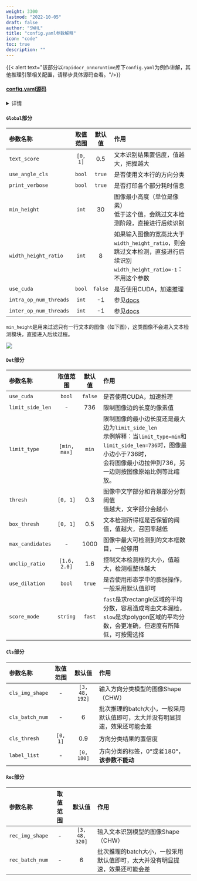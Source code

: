 ```yaml
---
weight: 3300
lastmod: "2022-10-05"
draft: false
author: "SWHL"
title: "config.yaml参数解释"
icon: "code"
toc: true
description: ""
---
```


{{< alert text="该部分以`rapidocr_onnxruntime`库下`config.yaml`为例作讲解，其他推理引擎相关配置，请移步具体源码查看。"/>}}

#### [config.yaml源码](https://github.com/RapidAI/RapidOCR/blob/main/python/rapidocr_onnxruntime/config.yaml)

<details>
    <summary>详情</summary>

```yaml {linenos=table}
Global:
    text_score: 0.5
    use_det: true
    use_cls: true
    use_rec: true
    print_verbose: false
    min_height: 30
    width_height_ratio: 8

    use_cuda: &use_cuda false

    intra_op_num_threads: &intra_nums -1
    inter_op_num_threads: &inter_nums -1

Det:
    intra_op_num_threads: *intra_nums
    inter_op_num_threads: *inter_nums

    use_cuda: *use_cuda

    model_path: models/ch_PP-OCRv4_det_infer.onnx

    limit_side_len: 736
    limit_type: min

    thresh: 0.3
    box_thresh: 0.5
    max_candidates: 1000
    unclip_ratio: 1.6
    use_dilation: true
    score_mode: fast

Cls:
    intra_op_num_threads: *intra_nums
    inter_op_num_threads: *inter_nums

    use_cuda: *use_cuda

    model_path: models/ch_ppocr_mobile_v2.0_cls_infer.onnx

    cls_image_shape: [3, 48, 192]
    cls_batch_num: 6
    cls_thresh: 0.9
    label_list: ['0', '180']

Rec:
    intra_op_num_threads: *intra_nums
    inter_op_num_threads: *inter_nums

    use_cuda: *use_cuda

    model_path: models/ch_PP-OCRv4_rec_infer.onnx

    rec_img_shape: [3, 48, 320]
    rec_batch_num: 6
```

</details>

#### `Global`部分

|    参数名称      | 取值范围   | 默认值   |                       作用                       |
|:------------ | :----------: | :-----: | :----------------------------------------------|
| `text_score`  |    `[0, 1]`    |   0.5   |       文本识别结果置信度，值越大，把握越大       |
| `use_angle_cls`  |  `bool`      |   `true`   |       是否使用文本行的方向分类       |
| `print_verbose`  |    `bool`    |   `true`   |       是否打印各个部分耗时信息       |
| `min_height`  |    `int`    |   30   |       图像最小高度（单位是像素）<br/>低于这个值，会跳过文本检测阶段，直接进行后续识别       |
|`width_height_ratio`| `int`| 8| 如果输入图像的宽高比大于`width_height_ratio`，则会跳过文本检测，直接进行后续识别<br/>`width_height_ratio=-1`：不用这个参数 |
|  `use_cuda`   |    `bool`     | `false` |              是否使用CUDA，加速推理              |
|  `intra_op_num_threads`   |    `int`     | -1 |          参见[docs](https://onnxruntime.ai/docs/api/python/api_summary.html#onnxruntime.SessionOptions.inter_op_num_threads)                  |
|  `inter_op_num_threads`   |    `int`     | -1 |           参见[docs](https://onnxruntime.ai/docs/api/python/api_summary.html#onnxruntime.SessionOptions.intra_op_num_threads)               |

`min_height`是用来过滤只有一行文本的图像（如下图），这类图像不会进入文本检测模块，直接进入后续过程。

![](https://github.com/RapidAI/RapidOCR/releases/download/v1.1.0/single_line_text.jpg)


#### `Det`部分

|    参数名称      | 取值范围   | 默认值   |                       作用                       |
| :------------ | :----------: | :-----: | :----------------------------------------------|
|  `use_cuda`   |    `bool`     | `false` |              是否使用CUDA，加速推理              |
|`limit_side_len`| - | 736 | 限制图像边的长度的像素值 |
|`limit_type`| `[min, max]` | `min` | 限制图像的最小边长度还是最大边为`limit_side_len` <br/> 示例解释：当`limit_type=min`和`limit_side_len=736`时，图像最小边小于736时，<br/>会将图像最小边拉伸到736，另一边则按图像原始比例等比缩放。 |
|  `thresh`      | `[0, 1]` | 0.3 | 图像中文字部分和背景部分分割阈值<br/>值越大，文字部分会越小 |
|  `box_thresh`  |    `[0, 1]`    |   0.5   | 文本检测所得框是否保留的阈值，值越大，召回率越低 |
|`max_candidates`| - | 1000 | 图像中最大可检测到的文本框数目，一般够用|
| `unclip_ratio` |  `[1.6, 2.0]`  |   1.6   |   控制文本检测框的大小，值越大，检测框整体越大   |
|`use_dilation`| `bool` | `true` | 是否使用形态学中的膨胀操作，一般采用默认值即可 |
|`score_mode` | `string`| `fast` | `fast`是求rectangle区域的平均分数，容易造成弯曲文本漏检，`slow`是求polygon区域的平均分数，会更准确，但速度有所降低，可按需选择 |

#### `Cls`部分
|    参数名称      | 取值范围   | 默认值   |                       作用                       |
| :------------ | :----------: | :-----: | :----------------------------------------------|
|`cls_img_shape`| - |`[3, 48, 192]`| 输入方向分类模型的图像Shape（CHW） |
|`cls_batch_num`| - | 6 | 批次推理的batch大小，一般采用默认值即可，太大并没有明显提速，效果还可能会差 |
|`cls_thresh`|`[0, 1]`|0.9| 方向分类结果的置信度|
|`label_list`| - | `[0, 180]` | 方向分类的标签，0°或者180°，**该参数不能动** |

#### `Rec`部分

|    参数名称      | 取值范围   | 默认值   |                       作用                       |
|:------------ | :----------: | :-----: | :----------------------------------------------|
|`rec_img_shape`| - |`[3, 48, 320]`| 输入文本识别模型的图像Shape（CHW） |
|`rec_batch_num`| - | 6 | 批次推理的batch大小，一般采用默认值即可，太大并没有明显提速，效果还可能会差 |

